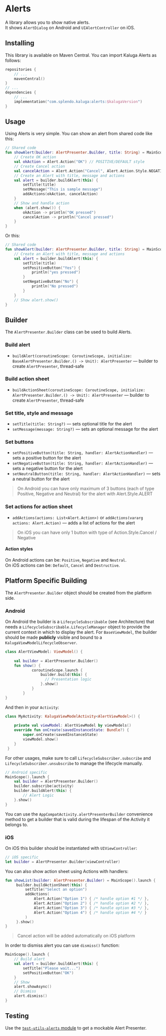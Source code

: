 
# Alerts  
  
A library allows you to show native alerts.  
It shows `AlertDialog` on Android and `UIAlertController` on iOS.  
  
## Installing  
This library is available on Maven Central. You can import Kaluga Alerts as follows:  
  
```kotlin  
repositories {  
    // ...
    mavenCentral()
}
// ...  
dependencies {  
    // ...
    implementation("com.splendo.kaluga:alerts:$kalugaVersion")
}
```  
  
## Usage  
  
Using Alerts is very simple. You can show an alert from shared code like this:  
  
```kotlin  
// Shared code  
fun showAlert(builder: AlertPresenter.Builder, title: String) = MainScope().launch {  
    // Create OK action
    val okAction = Alert.Action("OK") // POSITIVE/DEFAULT style
    // Create Cancel action
    val cancelAction = Alert.Action("Cancel", Alert.Action.Style.NEGATIVE)
    // Create an Alert with title, message and actions
    val alert = builder.buildAlert(this) {
        setTitle(title)
        setMessage("This is sample message")
        addActions(okAction, cancelAction)
    }
    // Show and handle action
    when (alert.show()) {
        okAction -> println("OK pressed")
        cancelAction -> println("Cancel pressed")
    }
}
```  
  
Or this:  
  
```kotlin  
// Shared code  
fun showAlert(builder: AlertPresenter.Builder, title: String) = MainScope().launch {  
    // Create an Alert with title, message and actions
    val alert = builder.buildAlert(this) {
        setTitle(title)
        setPositiveButton("Yes") {
            println("yes pressed")
        }
        setNegativeButton("No") {
            println("No pressed")
        }
    }
    // Show alert.show()
}
```  
  
## Builder  
  
The `AlertPresenter.Builder` class can be used to build Alerts.
  
### Build alert  
  
- `buildAlert(coroutineScope: CoroutineScope, initialize: BaseAlertPresenter.Builder.() -> Unit): AlertPresenter` — builder to create `AlertPresenter`, thread-safe  
  
### Build action sheet  
  
- `buildActionSheet(coroutineScope: CoroutineScope, initialize: AlertPresenter.Builder.() -> Unit): AlertPresenter` — builder to create `AlertPresenter`, thread-safe  
  
### Set title, style and message  
  
- `setTitle(title: String?)` — sets optional title for the alert  
- `setMessage(message: String?)` — sets an optional message for the alert  
  
### Set buttons  
  
- `setPositiveButton(title: String, handler: AlertActionHandler)` — sets a positive button for the alert  
- `setNegativeButton(title: String, handler: AlertActionHandler)` — sets a negative button for the alert  
- `setNeutralButton(title: String, handler: AlertActionHandler)` — sets a neutral button for the alert  
  
> On Android you can have only maximum of 3 buttons (each of type Positive, Negative and Neutral) for the alert with Alert.Style.ALERT  
  
### Set actions for action sheet  
  
- `addActions(actions: List<Alert.Action>)` or `addActions(vararg actions: Alert.Action)` — adds a list of actions for the alert  
  
> On iOS you can have only 1 button with type of Action.Style.Cancel / Negative  
  
#### Action styles  
  
On Android actions can be: `Positive`, `Negative` and `Neutral`.  
On iOS actions can be: `Default`, `Cancel` and `Destructive`.  
  
## Platform Specific Building  
The `AlertPresenter.Builder` object should be created from the platform side.  
  
### Android  
On Android the builder is a `LifecycleSubscribable` (see Architecture) that needs a `LifecycleSubscribable.LifecycleManager` object to provide the current context in which to display the alert.
For `BaseViewModel`, the builder should be made **publicly** visible and bound to a `KalugaViewModelLifecycleObserver`.
  
```kotlin  
class AlertViewModel: ViewModel() {  
  
    val builder = AlertPresenter.Builder()
    fun show() {
            coroutineScope.launch {
                builder.build(this) {
                  // Presentation logic
                }.show()
            }
        }
}
```  
  
And then in your `Activity`:  
  
```kotlin  
class MyActivity: KalugaViewModelActivity<AlertViewModel>() {  
  
    private val viewModel: AlertViewModel by viewModels()
    override fun onCreate(savedInstanceState: Bundle?) {
        super.onCreate(savedInstanceState)
        viewModel.show()
    }
 }
```

For other usages, make sure to call `LifecycleSubscriber.subscribe` and `LifecycleSubscriber.unsubscribe` to manage the lifecycle manually.

```kotlin
// Android specific
MainScope().launch {
    val builder = AlertPresenter.Builder()
    builder.subscribe(activity)
    builder.buildAlert(this) {
        // Alert Logic
    }.show()
}
```

You can use the `AppCompatActivity.alertPresenterBuilder` convenience method to get a builder that is valid during the lifespan of the Activity it belongs to.
  
### iOS  
On iOS this builder should be instantiated with `UIViewController`:  
  
```swift
// iOS specific
let builder = AlertPresenter.Builder(viewController)
```  
  
You can also show action sheet using Actions with handlers:  
  
```kotlin  
fun showList(builder: AlertPresenter.Builder) = MainScope().launch {
     builder.buildActionSheet(this) {
         setTitle("Select an option")
         addActions(
             Alert.Action("Option 1") { /* handle option #1 */ },
             Alert.Action("Option 2") { /* handle option #2 */ },
             Alert.Action("Option 3") { /* handle option #3 */ },
             Alert.Action("Option 4") { /* handle option #4 */ }
         )
     }.show()
}
```
> Cancel action will be added automatically on iOS platform  
  
In order to dismiss alert you can use `dismiss()` function:  
  
```kotlin
MainScope().launch {
    // Build alert
    val alert = builder.buildAlert(this) {
        setTitle("Please wait...")
        setPositiveButton("OK")
    }
    // Show
    alert.showAsync()
    // Dismiss
    alert.dismiss()
}
```

## Testing
Use the [`test-utils-alerts` module](../test-utils-alerts) to get a mockable Alert Presenter.
